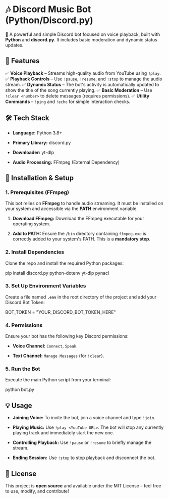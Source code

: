 # 🎶 **Discord Music Bot (Python/Discord.py)**

🚀 A powerful and simple Discord bot focused on voice playback, built with **Python** and **discord.py**. It includes basic moderation and dynamic status updates.

## 📌 Features

✅ **Voice Playback** – Streams high-quality audio from YouTube using `!play`.
✅ **Playback Controls** – Use `!pause`, `!resume`, and `!stop` to manage the audio stream.
✅ **Dynamic Status** – The bot's activity is automatically updated to show the title of the song currently playing.
✅ **Basic Moderation** – Use `!clear <number>` to delete messages (requires permissions).
✅ **Utility Commands** – `!ping` and `!echo` for simple interaction checks.

## 🛠️ Tech Stack

* **Language:** Python 3.8+

* **Primary Library:** discord.py

* **Downloader:** yt-dlp

* **Audio Processing:** FFmpeg (External Dependency)

## 🚀 Installation & Setup

### 1. Prerequisites (FFmpeg)

This bot relies on **FFmpeg** to handle audio streaming. It must be installed on your system and accessible via the **PATH** environment variable.

1. **Download FFmpeg:** Download the FFmpeg executable for your operating system.

2. **Add to PATH:** Ensure the `/bin` directory containing `ffmpeg.exe` is correctly added to your system's PATH. This is a **mandatory step**.

### 2. Install Dependencies

Clone the repo and install the required Python packages:

pip install discord.py python-dotenv yt-dlp pynacl


### 3. Set Up Environment Variables

Create a file named **`.env`** in the root directory of the project and add your Discord Bot Token:

BOT_TOKEN = "YOUR_DISCORD_BOT_TOKEN_HERE"


### 4. Permissions

Ensure your bot has the following key Discord permissions:

* **Voice Channel:** `Connect`, `Speak`.

* **Text Channel:** `Manage Messages` (for `!clear`).

### 5. Run the Bot

Execute the main Python script from your terminal:

python bot.py


## 💡 Usage

* **Joining Voice:** To invite the bot, join a voice channel and type `!join`.

* **Playing Music:** Use `!play <YouTube URL>`. The bot will stop any currently playing track and immediately start the new one.

* **Controlling Playback:** Use `!pause` or `!resume` to briefly manage the stream.

* **Ending Session:** Use `!stop` to stop playback and disconnect the bot.

## 📜 License

This project is **open source** and available under the MIT License – feel free to use, modify, and contribute!
